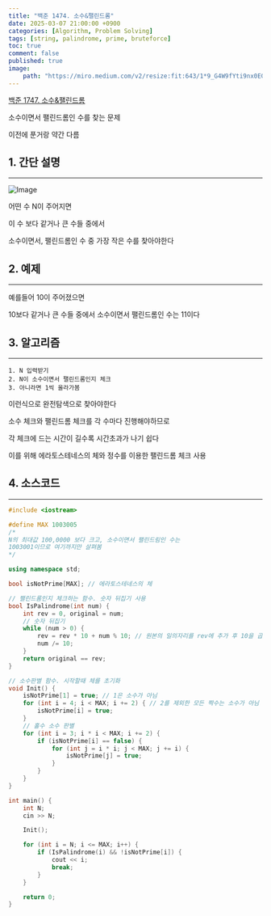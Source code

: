 ```yaml
---
title: "백준 1474. 소수&팰린드롬"
date: 2025-03-07 21:00:00 +0900
categories: [Algorithm, Problem Solving]  
tags: [string, palindrome, prime, bruteforce]    
toc: true
comment: false
published: true
image:
    path: "https://miro.medium.com/v2/resize:fit:643/1*9_G4W9fYti9nx0EG0YZpUw.jpeg"
---
```


[백준 1747. 소수&팰린드롬](https://www.acmicpc.net/problem/1747)

소수이면서 팰린드롬인 수를 찾는 문제

이전에 푼거랑 약간 다름

## 1. 간단 설명
---

![Image](https://github.com/user-attachments/assets/50639062-88de-4eb5-a8c9-9708d5723e69)

어떤 수 N이 주어지면

이 수 보다 같거나 큰 수들 중에서 

소수이면서, 팰린드롬인 수 중 가장 작은 수를 찾아야한다

## 2. 예제
---

예를들어 10이 주어졌으면

10보다 같거나 큰 수들 중에서 소수이면서 팰린드롬인 수는 11이다


## 3. 알고리즘
---

```
1. N 입력받기
2. N이 소수이면서 팰린드롬인지 체크
3. 아니라면 1씩 올라가봄
```

이런식으로 완전탐색으로 찾아야한다

소수 체크와 팰린드롬 체크를 각 수마다 진행해야하므로

각 체크에 드는 시간이 길수록 시간초과가 나기 쉽다

이를 위해 에라토스테네스의 체와 정수를 이용한 팰린드롬 체크 사용


## 4. 소스코드
---

```cpp
#include <iostream>

#define MAX 1003005
/*
N의 최대값 100,0000 보다 크고, 소수이면서 팰린드림인 수는
1003001이므로 여기까지만 살펴봄
*/

using namespace std;

bool isNotPrime[MAX]; // 에라토스테네스의 체 

// 팰린드롬인지 체크하는 함수. 숫자 뒤집기 사용
bool IsPalindrome(int num) {
	int rev = 0, original = num;
	// 숫자 뒤집기
	while (num > 0) { 
		rev = rev * 10 + num % 10; // 원본의 일의자리를 rev에 추가 후 10을 곱해줌
		num /= 10; 
	} 
	return original == rev; 
}

// 소수판별 함수. 시작할때 체를 초기화
void Init() {
	isNotPrime[1] = true; // 1은 소수가 아님
	for (int i = 4; i < MAX; i += 2) { // 2를 제외한 모든 짝수는 소수가 아님
		isNotPrime[i] = true;
	}
	// 홀수 소수 판별
	for (int i = 3; i * i < MAX; i += 2) {
		if (isNotPrime[i] == false) {
			for (int j = i * i; j < MAX; j += i) {
				isNotPrime[j] = true;
			}
		}
	}
}

int main() {
	int N;
	cin >> N;

	Init();

	for (int i = N; i <= MAX; i++) {
		if (IsPalindrome(i) && !isNotPrime[i]) {
			cout << i;
			break;
		}
	}

	return 0;
}
```